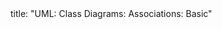 <frontmatter>
title: "UML: Class Diagrams: Associations: Basic"
</frontmatter>

<include src="navbar.md" boilerplate />

<include src="unit-inPage-asFlat.md" boilerplate />